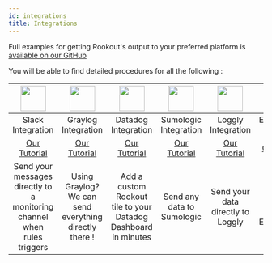 ```yaml
---
id: integrations
title: Integrations
---
```


Full examples for getting Rookout's output to your preferred platform is [available on our GitHub](https://github.com/Rookout/output-integrations)

You will be able to find detailed procedures for all the following :

<div class="table-integration">

| <a href="https://slack.com/" target="_blank"><img src="/img/vendor_icons/slack.svg" style="width: 50px; height: 50px;" /></a> | <a href="https://www.graylog.org/" target="_blank"><img src="/img/vendor_icons/graylog.svg" style="width: 50px; height: 50px;" /></a> | <a href="https://docs.datadoghq.com/integrations/rookout/" target="_blank"><img src="/img/vendor_icons/datadog.svg" style="width: 50px; height: 50px;" /></a> | <a href="https://www.sumologic.com/" target="_blank"><img src="/img/vendor_icons/sumo-logic.svg" style="width: 50px; height: 50px;" /></a> | <a href="https://www.loggly.com/" target="_blank"><img src="/img/vendor_icons/loggly.svg" style="width: 50px; height: 50px;" /></a> | <a href="https://www.elastic.co/" target="_blank"><img src="/img/vendor_icons/elasticsearch.svg" style="width: 50px; height: 50px;" /></a> | <a href="https://sentry.io/welcome/" target="_blank"><img src="/img/vendor_icons/sentry.svg" style="width: 50px; height: 50px;" /></a>
|:------------:|:------------:|:------------:|:----------------:|:----------------:|:----------------:|:----------------:|
| Slack Integration | Graylog Integration | Datadog Integration | Sumologic Integration | Loggly Integration | Elasticsearch Integration | Sentry Integration |
| <a href="https://github.com/Rookout/output-integrations/tree/master/slack" target="_blank">Our Tutorial</a> | <a href="https://github.com/Rookout/output-integrations/tree/master/graylog" target="_blank">Our Tutorial</a> | <a href="https://github.com/Rookout/output-integrations/tree/master/datadog" target="_blank">Our Tutorial</a> | <a href="https://github.com/Rookout/output-integrations/tree/master/sumologic" target="_blank">Our Tutorial</a> | <a href="https://github.com/Rookout/output-integrations/tree/master/loggly" target="_blank">Our Tutorial</a> | <a href="https://github.com/Rookout/output-integrations/tree/master/elastic" target="_blank">Our Tutorial</a> | <a href="https://github.com/Rookout/output-integrations/tree/master/sentry" target="_blank">Our Tutorial</a> |
| Send your messages directly to a monitoring channel when rules triggers | Using Graylog? We can send everything directly there ! | Add a custom Rookout tile to your Datadog Dashboard in minutes | Send any data to Sumologic | Send your data directly to Loggly | Gather any data into your Elasticsearch | Monitor your exceptions with Sentry

</div>
